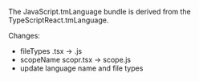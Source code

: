 The JavaScript.tmLanguage bundle is derived from the TypeScriptReact.tmLanguage.

Changes:
- fileTypes .tsx -> .js
- scopeName scopr.tsx -> scope.js
- update language name and file types

